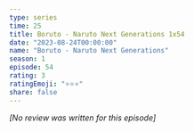 ```yaml
---
type: series
time: 25
title: Boruto - Naruto Next Generations 1x54
date: "2023-08-24T00:00:00"
name: "Boruto - Naruto Next Generations"
season: 1
episode: 54
rating: 3
ratingEmoji: "⭐️⭐️⭐️"
share: false
---
```


_[No review was written for this episode]_